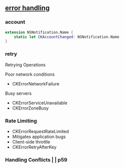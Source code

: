 
## [error handling](1-error-handling.md)

### account

```swift
extension NSNotification.Name {
    static let CKAccountChanged: NSNotification.Name
}
```


### retry

Retrying Operations 

Poor network conditions
-   CKErrorNetworkFailure

Busy servers

-   CKErrorServiceUnavailable
-  CKErrorZoneBusy

### Rate Limiting

- CKErrorRequestRateLimited
- Mitigates application bugs
- Client-side throttle
- CKErrorRetryAfterKey


### Handling Conflicts | | p59

